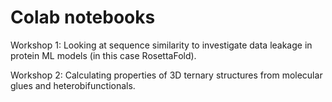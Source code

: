 # Colab notebooks
Workshop 1: Looking at sequence similarity to investigate data leakage in protein ML models (in this case RosettaFold).

Workshop 2: Calculating properties of 3D ternary structures from molecular glues and heterobifunctionals.
